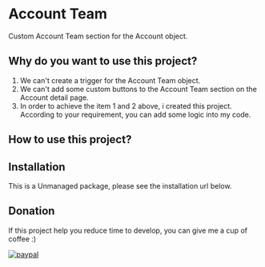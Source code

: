 # Account Team
Custom Account Team section for the Account object.

## Why do you want to use this project?
1. We can't create a trigger for the Account Team object.
2. We can't add some custom buttons to the Account Team section on the Account detail page.
3. In order to achieve the item 1 and 2 above, i created this project. According to your requirement, you can add some logic into my code.

## How to use this project?


## Installation
This is a Unmanaged package, please see the installation url below.


## Donation
If this project help you reduce time to develop, you can give me a cup of coffee :) 

[![paypal](https://www.paypalobjects.com/en_US/i/btn/btn_donateCC_LG.gif)](https://www.paypal.com/cgi-bin/webscr?cmd=_s-xclick&hosted_button_id=R97DS5932HEZS)